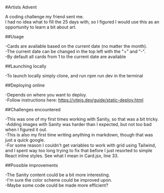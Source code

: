 #Artists Advent

A coding challenge my friend sent me.  
I had no idea what to fill the 25 days with, so I figured I would use this as an opportunity to learn a bit about art.  

##Usage

-Cards are available based on the current date (no matter the month).  
-The current date can be changed in the top left with the "+" and "-".  
-By default all cards from 1 to the current date are available

##Launching locally

-To launch locally simply clone, and run npm run dev in the terminal

##Deploying online

-Depends on where you want to deploy.  
-Follow instructions here: https://vitejs.dev/guide/static-deploy.html

##Challenges encountered

-This was one of my first times working with Sanity, so that was a bit tricky. 
-Adding images with Sanity was harder than I expected, but not too bad when I figured it out.  
-This is also my first time writing anything in markdown, though that was just a quick google.  
-For some reason I couldn't get variables to work with grid using Tailwind, and I spent way too long trying to fix that before I just resorted to simple React inline styles. See what I mean in Card.jsx, line 33.  

##Possible improvements

-The Sanity content could be a bit more interesting.  
-I'm sure the color scheme could be improved upon.  
-Maybe some code could be made more efficient?  